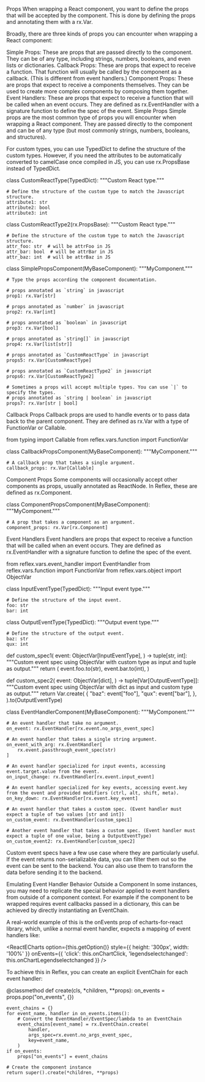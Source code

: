 Props
When wrapping a React component, you want to define the props that will be accepted by the component. This is done by defining the props and annotating them with a rx.Var.

Broadly, there are three kinds of props you can encounter when wrapping a React component:

Simple Props: These are props that are passed directly to the component. They can be of any type, including strings, numbers, booleans, and even lists or dictionaries.
Callback Props: These are props that expect to receive a function. That function will usually be called by the component as a callback. (This is different from event handlers.)
Component Props: These are props that expect to receive a components themselves. They can be used to create more complex components by composing them together.
Event Handlers: These are props that expect to receive a function that will be called when an event occurs. They are defined as rx.EventHandler with a signature function to define the spec of the event.
Simple Props
Simple props are the most common type of props you will encounter when wrapping a React component. They are passed directly to the component and can be of any type (but most commonly strings, numbers, booleans, and structures).

For custom types, you can use TypedDict to define the structure of the custom types. However, if you need the attributes to be automatically converted to camelCase once compiled in JS, you can use rx.PropsBase instead of TypedDict.

class CustomReactType(TypedDict):
    """Custom React type."""

    # Define the structure of the custom type to match the Javascript structure.
    attribute1: str
    attribute2: bool
    attribute3: int


class CustomReactType2(rx.PropsBase):
    """Custom React type."""

    # Define the structure of the custom type to match the Javascript structure.
    attr_foo: str  # will be attrFoo in JS
    attr_bar: bool  # will be attrBar in JS
    attr_baz: int  # will be attrBaz in JS


class SimplePropsComponent(MyBaseComponent):
    """MyComponent."""

    # Type the props according the component documentation.

    # props annotated as `string` in javascript
    prop1: rx.Var[str]

    # props annotated as `number` in javascript
    prop2: rx.Var[int]

    # props annotated as `boolean` in javascript
    prop3: rx.Var[bool]

    # props annotated as `string[]` in javascript
    prop4: rx.Var[list[str]]

    # props annotated as `CustomReactType` in javascript
    props5: rx.Var[CustomReactType]

    # props annotated as `CustomReactType2` in javascript
    props6: rx.Var[CustomReactType2]

    # Sometimes a props will accept multiple types. You can use `|` to specify the types.
    # props annotated as `string | boolean` in javascript
    props7: rx.Var[str | bool]

Callback Props
Callback props are used to handle events or to pass data back to the parent component. They are defined as rx.Var with a type of FunctionVar or Callable.

from typing import Callable
from reflex.vars.function import FunctionVar


class CallbackPropsComponent(MyBaseComponent):
    """MyComponent."""

    # A callback prop that takes a single argument.
    callback_props: rx.Var[Callable]

Component Props
Some components will occasionally accept other components as props, usually annotated as ReactNode. In Reflex, these are defined as rx.Component.

class ComponentPropsComponent(MyBaseComponent):
    """MyComponent."""

    # A prop that takes a component as an argument.
    component_props: rx.Var[rx.Component]

Event Handlers
Event handlers are props that expect to receive a function that will be called when an event occurs. They are defined as rx.EventHandler with a signature function to define the spec of the event.

from reflex.vars.event_handler import EventHandler
from reflex.vars.function import FunctionVar
from reflex.vars.object import ObjectVar


class InputEventType(TypedDict):
    """Input event type."""

    # Define the structure of the input event.
    foo: str
    bar: int


class OutputEventType(TypedDict):
    """Output event type."""

    # Define the structure of the output event.
    baz: str
    qux: int


def custom_spec1(
    event: ObjectVar[InputEventType],
) -> tuple[str, int]:
    """Custom event spec using ObjectVar with custom type as input and tuple as output."""
    return (
        event.foo.to(str),
        event.bar.to(int),
    )


def custom_spec2(
    event: ObjectVar[dict],
) -> tuple[Var[OutputEventType]]:
    """Custom event spec using ObjectVar with dict as input and custom type as output."""
    return Var.create(
        {
            "baz": event["foo"],
            "qux": event["bar"],
        },
    ).to(OutputEventType)


class EventHandlerComponent(MyBaseComponent):
    """MyComponent."""

    # An event handler that take no argument.
    on_event: rx.EventHandler[rx.event.no_args_event_spec]

    # An event handler that takes a single string argument.
    on_event_with_arg: rx.EventHandler[
        rx.event.passthrough_event_spec(str)
    ]

    # An event handler specialized for input events, accessing event.target.value from the event.
    on_input_change: rx.EventHandler[rx.event.input_event]

    # An event handler specialized for key events, accessing event.key from the event and provided modifiers (ctrl, alt, shift, meta).
    on_key_down: rx.EventHandler[rx.event.key_event]

    # An event handler that takes a custom spec. (Event handler must expect a tuple of two values [str and int])
    on_custom_event: rx.EventHandler[custom_spec1]

    # Another event handler that takes a custom spec. (Event handler must expect a tuple of one value, being a OutputEventType)
    on_custom_event2: rx.EventHandler[custom_spec2]

Custom event specs have a few use case where they are particularly useful. If the event returns non-serializable data, you can filter them out so the event can be sent to the backend. You can also use them to transform the data before sending it to the backend.

Emulating Event Handler Behavior Outside a Component
In some instances, you may need to replicate the special behavior applied to event handlers from outside of a component context. For example if the component to be wrapped requires event callbacks passed in a dictionary, this can be achieved by directly instantiating an EventChain.

A real-world example of this is the onEvents prop of echarts-for-react library, which, unlike a normal event handler, expects a mapping of event handlers like:

<ReactECharts
  option={this.getOption()}
  style={{ height: '300px', width: '100%' }}
  onEvents={{
    'click': this.onChartClick,
    'legendselectchanged': this.onChartLegendselectchanged
  }}
/>

To achieve this in Reflex, you can create an explicit EventChain for each event handler:

@classmethod
def create(cls, *children, **props):
    on_events = props.pop("on_events", {})

    event_chains = {}
    for event_name, handler in on_events.items():
        # Convert the EventHandler/EventSpec/lambda to an EventChain
        event_chains[event_name] = rx.EventChain.create(
            handler,
            args_spec=rx.event.no_args_event_spec,
            key=event_name,
        )
    if on_events:
        props["on_events"] = event_chains

    # Create the component instance
    return super().create(*children, **props)